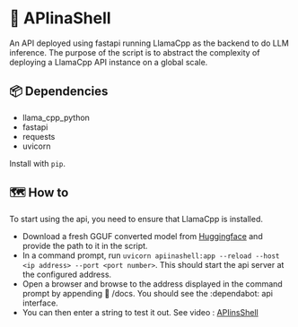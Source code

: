 # 🐚 APIinaShell

An API deployed using fastapi running LlamaCpp as the backend to do LLM inference. The purpose of the script is to abstract the complexity of deploying a LlamaCpp API instance on a global scale.

## 📦 Dependencies
- llama_cpp_python
- fastapi
- requests
- uvicorn

Install with `pip`.

## 🗺️ How to 
To start using the api, you need to ensure that LlamaCpp is installed.
- Download a fresh GGUF converted model from [Huggingface](https://huggingface.co/models?sort=trending&search=gguf) and provide the path to it in the script.
- In a command prompt, run `uvicorn apiinashell:app --reload --host <ip address> --port <port number>`.
This should start the api server at the configured address.
- Open a browser and browse to the address displayed in the command prompt by appending 📰 /docs. You should see the :dependabot: api interface.
- You can then enter a string to test it out. See video :
[APIinsShell](https://github.com/perpendicularai/APIinaShell/assets/146530480/87491a67-4691-4574-90ae-ed55d4126b58)

